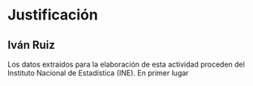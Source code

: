 # Justificación

## Iván Ruiz 

Los datos extraídos para la elaboración de esta actividad proceden del Instituto Nacional de Estadística (INE). En primer lugar 
